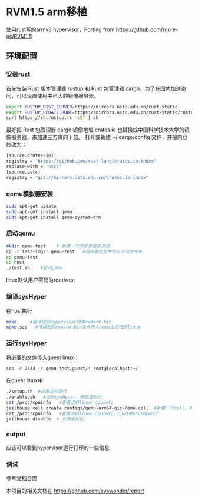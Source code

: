 # RVM1.5 arm移植

使用rust写的armv8 hypervisor，Porting from 
https://github.com/rcore-os/RVM1.5

## 环境配置
### 安装rust
首先安装 Rust 版本管理器 rustup 和 Rust 包管理器 cargo，为了在国内加速访问，可以设置使用中科大的镜像服务器。
```sh
export RUSTUP_DIST_SERVER=https://mirrors.ustc.edu.cn/rust-static
export RUSTUP_UPDATE_ROOT=https://mirrors.ustc.edu.cn/rust-static/rustup
curl https://sh.rustup.rs -sSf | sh  
```
最好把 Rust 包管理器 cargo 镜像地址 crates.io 也替换成中国科学技术大学的镜像服务器，来加速三方库的下载。 打开或新建 ~/.cargo/config 文件，并把内容修改为：
```sh
[source.crates-io]
registry = "https://github.com/rust-lang/crates.io-index"
replace-with = 'ustc'
[source.ustc]
registry = "git://mirrors.ustc.edu.cn/crates.io-index"
```
### qemu模拟器安装
```sh
sudo apt-get update
sudo apt-get install qemu
sudo apt-get install qemu-system-arm
```
### 启动qemu
```sh
mkdir qemu-test    # 新建一个文件夹用来测试
cp -r test-img/* qemu-test   #将所需的文件传入测试文件夹
cd qemu-test
cd host
./test.sh    #启动qemu
```
linux默认用户密码为root/root
### 编译sysHyper
在host执行
```sh
make     #编译得到hypervisor镜像rvmarm.bin
make scp   #将得到的rvmarm.bin文件传入qemu上运行的linux
```
### 运行sysHyper
将必要的文件传入guest linux：
```sh
scp -P 2333 -r qemu-test/guest/* root@localhost:~/
```
在guest linux中
```sh
./setup.sh  #设置文件路径
./enable.sh   #运行sysHyper，开启虚拟化
cat /proc/cpuinfo   #查看当前linux cpuinfo
jailhouse cell create configs/qemu-arm64-gic-demo.cell  #新建一个cell，将cpu 3 移出root cell
cat /proc/cpuinfo   #查看当前linux cpuinfo，cpu3被shutdown了
jailhouse disable  # 关闭虚拟化
```
### output
应该可以看到hypervisor运行打印的一些信息


### 调试
参考文档仓库

本项目的相关文档在
https://github.com/syswonder/report